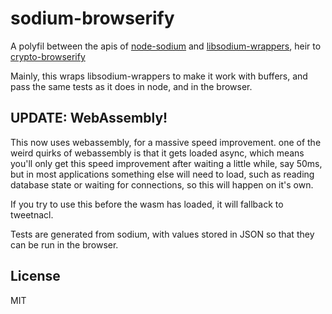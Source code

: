 # sodium-browserify

A polyfil between the apis of [node-sodium](https://github.com/paixaop/node-sodium/)
and [libsodium-wrappers](https://github.com/jedisct1/libsodium.js), heir to [crypto-browserify](https://github.com/crypto-browserify/crypto-browserify)

Mainly, this wraps libsodium-wrappers to make it work with buffers,
and pass the same tests as it does in node, and in the browser.

## UPDATE: WebAssembly!

This now uses webassembly, for a massive speed improvement.
one of the weird quirks of webassembly is that it gets loaded async,
which means you'll only get this speed improvement after waiting a little while,
say 50ms, but in most applications something else will need to load, such as reading database
state or waiting for connections, so this will happen on it's own.

If you try to use this before the wasm has loaded, it will fallback to tweetnacl.

Tests are generated from sodium, with values stored in JSON so that they can be run in the browser.

## License

MIT


